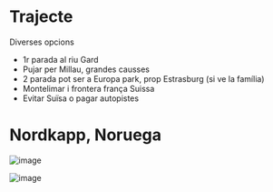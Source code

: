 # Trajecte

Diverses opcions
- 1r parada al riu Gard
- Pujar per Millau, grandes causses
- 2 parada pot ser a Europa park, prop Estrasburg (si ve la família)
- Montelimar i frontera frança Suissa
- Evitar Suïsa o pagar autopistes

# Nordkapp, Noruega

![image](https://user-images.githubusercontent.com/4015406/212662241-beefeb02-b386-417e-bf04-9f7de313042a.png)

![image](https://user-images.githubusercontent.com/4015406/212662310-71e72d40-4788-4690-9a18-a4c4898ce448.png)
